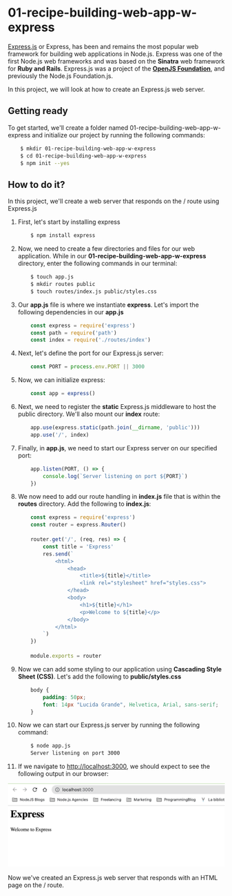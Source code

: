 # 01-recipe-building-web-app-w-express 

[Express.js](http://www.expressjs.com) or Express, has been and remains the most popular web framework for building web applications in Node.js. Express was one of the first Node.js web frameworks and was based on the **Sinatra** web framework for **Ruby and Rails**. Express.js was a project of the [**OpenJS Foundation**](http://www.openjsf.org/projects/), and previously the Node.js Foundation.js.

In this project, we will look at how to create an Express.js web server.

## Getting ready

To get started, we'll create a folder named 01-recipe-building-web-app-w-express  and initialize our project by running the following commands:

```bash
    $ mkdir 01-recipe-building-web-app-w-express 
    $ cd 01-recipe-building-web-app-w-express 
    $ npm init --yes
```

## How to do it?

In this project, we'll create a web server that responds on the / route using Express.js

1. First, let's start by installing express

    ```bash
        $ npm install express
    ```

2. Now, we need to create a few directories and files for our web application. While in our **01-recipe-building-web-app-w-express** directory, enter the following commands in our terminal:

    ```bash
        $ touch app.js
        $ mkdir routes public
        $ touch routes/index.js public/styles.css
    ```

3. Our **app.js** file is where we instantiate **express**. Let's import the following dependencies in our **app.js**

    ```js
        const express = require('express')
        const path = require('path')
        const index = require('./routes/index')
    ```

4. Next, let's define the port for our Express.js server:

    ```js
        const PORT = process.env.PORT || 3000
    ```

5. Now, we can initialize express:

    ```js
        const app = express()
    ```

6. Next, we need to register the **static** Express.js middleware to host the public directory. We'll also mount our **index** route:

    ```js
        app.use(express.static(path.join(__dirname, 'public')))
        app.use('/', index)
    ```

7. Finally, in **app.js**, we need to start our Express server on our specified port:

    ```js
        app.listen(PORT, () => {
            console.log(`Server listening on port ${PORT}`)
        })
    ```

8. We now need to add our route handling in **index.js** file that is within the **routes** directory. Add the following to **index.js**:

    ```js
        const express = require('express')
        const router = express.Router()

        router.get('/', (req, res) => {
            const title = 'Express'
            res.send(`
                <html>
                    <head>
                        <title>${title}</title>
                        <link rel="stylesheet" href="styles.css">
                    </head>
                    <body>
                        <h1>${title}</h1>
                        <p>Welcome to ${title}</p>
                    </body>
                </html>
            `)
        })

        module.exports = router
    ```

9. Now we can add some styling to our application using **Cascading Style Sheet (CSS)**. Let's add the following to **public/styles.css**

    ```css
        body {
            padding: 50px;
            font: 14px "Lucida Grande", Helvetica, Arial, sans-serif;
        }
    ```

10. Now we can start our Express.js server by running the following command:

    ```bash
        $ node app.js
        Server listening on port 3000
    ```

11. If we navigate to [http://localhost:3000](http://localhost:3000), we should expect to see the following output in our browser:

![Express](express.png)

Now we've created an Express.js web server that responds with an HTML page on the / route.